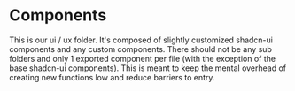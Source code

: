 # Components

This is our ui / ux folder. It's composed of slightly customized shadcn-ui components and any custom components. There should not be any sub folders and only 1 exported component per file (with the exception of the base shadcn-ui components). This is meant to keep the mental overhead of creating new functions low and reduce barriers to entry.

